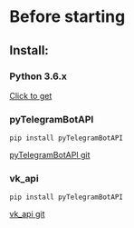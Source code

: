 <h1>Before starting</h1>
<h2>Install:</h2>
<h3>Python 3.6.x</h3>

[Click to get](https://www.python.org/downloads)
<h3>pyTelegramBotAPI</h3>

```
pip install pyTelegramBotAPI
```
[pyTelegramBotAPI git](https://github.com/eternnoir/pyTelegramBotAPI)
<h3>vk_api</h3>

```
pip install pyTelegramBotAPI
```
[vk_api git](https://github.com/python273/vk_api)
